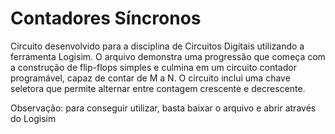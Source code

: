 # Contadores Síncronos
Circuito desenvolvido para a disciplina de Circuitos Digitais utilizando a ferramenta Logisim. O arquivo demonstra uma progressão que começa com a construção de flip-flops simples e culmina em um circuito contador programável, capaz de contar de M a N. O circuito inclui uma chave seletora que permite alternar entre contagem crescente e decrescente.

Observação: para conseguir utilizar, basta baixar o arquivo e abrir através do Logisim
